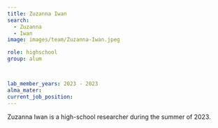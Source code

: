 ```yaml
---
title: Zuzanna Iwan
search:
  - Zuzanna
  - Iwan
image: images/team/Zuzanna-Iwan.jpeg

role: highschool
group: alum



lab_member_years: 2023 - 2023
alma_mater:
current_job_position:
---
```


Zuzanna Iwan is a high-school researcher during the summer of 2023. 


